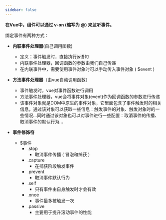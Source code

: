 ```yaml
---
sidebar: false
---
```


**在Vue中，组件可以通过 v-on (缩写为 @) 来监听事件。**

绑定事件有两种方式：
- **内联事件处理器**(自己调用函数)
	- 定义：事件触发时，直接执行js语句
	- 内联事件处理器，回调函数的参数由我们自己传递
	- 在内联事件中，需要使用事件对象时可以手动传入事件对象 ( $event )
- **方法事件处理器**（由vue自动调用函数）
	- 事件触发时，vue对事件函数进行调用
	- 方法事件处理器，vue会将事件对象(event)作为回调函数的参数进行传递
	- 该事件对象就是DOM中原生的事件对象，它里面包含了事件触发时的相关信息，通过该对象可以获取一些信息：触发事件的对象、触发对象时的一些情况...同时通过该对象也可以对事件进行一些配置：取消事件的传播、取消事件的默认行为...
- **事件修饰符**
	 
	 - $事件
	   - .stop   
	 		- 取消事件传播 ( 冒泡和捕获 )
	   - .capture
	   		- 在捕获阶段触发事件
	   - .prevent 
	   		- 取消事件默认行为
	   - .self
	   		- 只有事件由自身触发时才会有效
	   - .once
	   		- 事件最多被触发一次
	   - .passive
	   		- 主要用于提升滚动事件的性能


